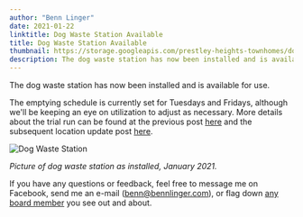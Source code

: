 ```yaml
---
author: "Benn Linger"
date: 2021-01-22
linktitle: Dog Waste Station Available
title: Dog Waste Station Available
thumbnail: https://storage.googleapis.com/prestley-heights-townhomes/dog-waste-station-202101.jpg
description: The dog waste station has now been installed and is available for use.
---
```


The dog waste station has now been installed and is available for use.

The emptying schedule is currently set for Tuesdays and Fridays, although we'll be keeping an eye on utilization to adjust as necessary. More details about the trial run can be found at the previous post [here](../dog-waste-station-trial/) and the subsequent location update post [here](../dog-waste-station-trial-location-update/).

![Dog Waste Station](https://storage.googleapis.com/prestley-heights-townhomes/dog-waste-station-202101.jpg)

*Picture of dog waste station as installed, January 2021.*

If you have any questions or feedback, feel free to message me on Facebook, send me an e-mail ([benn@bennlinger.com](mailto:benn@bennlinger.com)), or flag down [any board member](../board-members-2020/) you see out and about.
